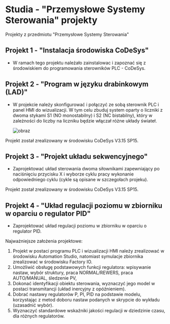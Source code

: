 # Studia - "Przemysłowe Systemy Sterowania" projekty
Projekty z przedmiotu "Przemysłowe Systemy Sterowania" 

## Projekt 1 - "Instalacja środowiska CoDeSys"

- W ramach tego projektu należało zainstalowac i zapoznać się z środowiskiem do programowania sterowników PLC - CoDeSys.

## Projekt 2 - "Program w języku drabinkowym (LAD)"

- W projekcie należy skonfigurować i połączyć ze sobą sterownik PLC i panel HMI do wizualizacji. W tym celu zbuduj system 
oparty o liczniki z dwoma stykami S1 (NO monostabilny) i S2 (NC bistabilny), który w zależności do liczby na liczniku będzie 
włączał różne układy świateł. 

     ![obraz](https://user-images.githubusercontent.com/101189189/180206454-979c4fe5-0398-4344-a3f1-ebebf61c3c56.png)

Projekt został zrealizowany w środowisku CoDeSys V3.15 SP15.

## Projekt 3 - "Projekt układu sekwencyjnego"

- Zaprojektować układ sterowania dwoma siłownikami zapewniający po naciśnięciu przycisku X i wyborze cyklu pracy wykonanie 
odpowiedniego cyklu (cykle są opisane w szczegołach projeku).

Projekt został zrealizowany w środowisku CoDeSys V3.15 SP15.

## Projekt 4 - "Układ regulacji poziomu w zbiorniku w oparciu o regulator PID"

- Zaprojektować układ regulacji poziomu w zbiorniku w oparciu o regulator PID.

Najważniejsze założenia projektowe:
1. Projekt w postaci programu PLC i wizualizacji HMI należy zrealizować w
środowisku Automation Studio, natomiast symulacje zbiornika zrealizować
w środowisku Factory IO.
2. Umożliwić obsługę podstawowych funkcji regulatora: wpisywanie nastaw,
wybór struktury, praca NORMAL/REWERS, praca AUTO/MANUAL, śledzenie PV,
3. Dokonać identyfikacji obiektu sterowania, wyznaczyć jego model w postaci
transmitancji (układ inercyjny z opóźnieniem).
4. Dobrać nastawy regulatorów P, PI, PID na podstawie modelu, korzystając
z metod doboru nastaw podanych w skrypcie do wykładu (uzasadnić wybór).
5. Wyznaczyć standardowe wskaźniki jakości regulacji w dziedzinie czasu,
dla różnych regulatorów.

